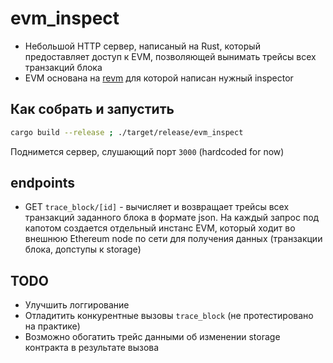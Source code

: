 # evm_inspect

- Небольшой HTTP сервер, написаный на Rust, который предоставляет доступ к EVM, позволяющей вынимать трейсы всех транзакций блока
- EVM основана на [revm](https://github.com/bluealloy/revm) для которой написан нужный inspector

## Как собрать и запустить
```bash
cargo build --release ; ./target/release/evm_inspect
```

Поднимется сервер, слушающий порт `3000` (hardcoded for now)

## endpoints
- GET `trace_block/[id]` - вычисляет и возвращает трейсы всех транзакций заданного блока в формате json. На каждый запрос под капотом создается отдельный инстанс EVM, который ходит во внешнюю Ethereum node по сети для получения данных (транзакции блока, допступы к storage)

## TODO
- Улучшить логгирование
- Отладитить конкурентные вызовы `trace_block` (не протестировано на практике)
- Возможно обогатить трейс данными об изменении storage контракта в результате вызова